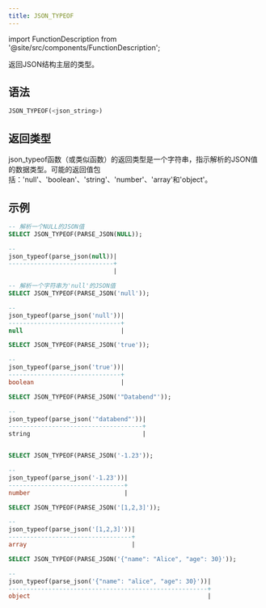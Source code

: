 ```yaml
---
title: JSON_TYPEOF
---
```

import FunctionDescription from '@site/src/components/FunctionDescription';

<FunctionDescription description="引入或更新: v1.2.91"/>

返回JSON结构主层的类型。

## 语法

```sql
JSON_TYPEOF(<json_string>)
```

## 返回类型

json_typeof函数（或类似函数）的返回类型是一个字符串，指示解析的JSON值的数据类型。可能的返回值包括：'null'、'boolean'、'string'、'number'、'array'和'object'。

## 示例

```sql
-- 解析一个NULL的JSON值
SELECT JSON_TYPEOF(PARSE_JSON(NULL));

--
json_typeof(parse_json(null))|
-----------------------------+
                             |

-- 解析一个字符串为'null'的JSON值
SELECT JSON_TYPEOF(PARSE_JSON('null'));

--
json_typeof(parse_json('null'))|
-------------------------------+
null                           |

SELECT JSON_TYPEOF(PARSE_JSON('true'));

--
json_typeof(parse_json('true'))|
-------------------------------+
boolean                        |

SELECT JSON_TYPEOF(PARSE_JSON('"Databend"'));

--
json_typeof(parse_json('"databend"'))|
-------------------------------------+
string                               |


SELECT JSON_TYPEOF(PARSE_JSON('-1.23'));

--
json_typeof(parse_json('-1.23'))|
--------------------------------+
number                          |

SELECT JSON_TYPEOF(PARSE_JSON('[1,2,3]'));

--
json_typeof(parse_json('[1,2,3]'))|
----------------------------------+
array                             |

SELECT JSON_TYPEOF(PARSE_JSON('{"name": "Alice", "age": 30}'));

--
json_typeof(parse_json('{"name": "alice", "age": 30}'))|
-------------------------------------------------------+
object                                                 |
```